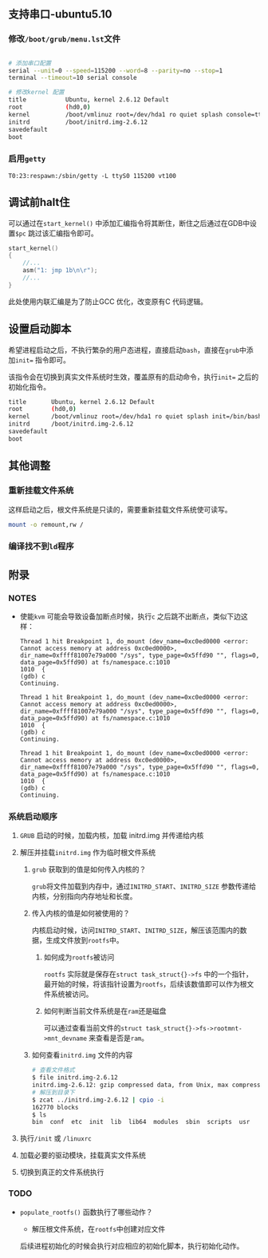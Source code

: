 ## 支持串口-ubuntu5.10

### 修改`/boot/grub/menu.lst`文件

```bash

# 添加串口配置
serial --unit=0 --speed=115200 --word=8 --parity=no --stop=1
terminal --timeout=10 serial console

# 修改kernel 配置
title           Ubuntu, kernel 2.6.12 Default 
root            (hd0,0)
kernel          /boot/vmlinuz root=/dev/hda1 ro quiet splash console=ttyS0,115200n8
initrd          /boot/initrd.img-2.6.12
savedefault
boot

```

### 启用`getty`

```
T0:23:respawn:/sbin/getty -L ttyS0 115200 vt100
```



## 调试前halt住

可以通过在`start_kernel()` 中添加汇编指令将其断住，断住之后通过在GDB中设置`$pc` 跳过该汇编指令即可。

```c
start_kernel()
{
    //...
    asm("1: jmp 1b\n\r");
	//...
}
```

此处使用内联汇编是为了防止GCC 优化，改变原有C 代码逻辑。



## 设置启动脚本

希望进程启动之后，不执行繁杂的用户态进程，直接启动`bash`，直接在`grub`中添加`init=` 指令即可。

该指令会在切换到真实文件系统时生效，覆盖原有的启动命令，执行`init=` 之后的初始化指令。

```bash
title		Ubuntu, kernel 2.6.12 Default 
root		(hd0,0)
kernel		/boot/vmlinuz root=/dev/hda1 ro quiet splash init=/bin/bash console=ttyS0,115200n8
initrd		/boot/initrd.img-2.6.12
savedefault
boot
```



## 其他调整

### 重新挂载文件系统

这样启动之后，根文件系统是只读的，需要重新挂载文件系统使可读写。

```bash
mount -o remount,rw /
```

### 编译找不到`ld`程序



## 附录

### NOTES

* 使能`kvm` 可能会导致设备加断点时候，执行`c` 之后跳不出断点，类似下边这样：

  ```
  Thread 1 hit Breakpoint 1, do_mount (dev_name=0xc0ed0000 <error: Cannot access memory at address 0xc0ed0000>, dir_name=0xffff81007e79a000 "/sys", type_page=0x5ffd90 "", flags=0, data_page=0x5ffd90) at fs/namespace.c:1010
  1010	{
  (gdb) c
  Continuing.
  
  Thread 1 hit Breakpoint 1, do_mount (dev_name=0xc0ed0000 <error: Cannot access memory at address 0xc0ed0000>, dir_name=0xffff81007e79a000 "/sys", type_page=0x5ffd90 "", flags=0, data_page=0x5ffd90) at fs/namespace.c:1010
  1010	{
  (gdb) c
  Continuing.
  
  Thread 1 hit Breakpoint 1, do_mount (dev_name=0xc0ed0000 <error: Cannot access memory at address 0xc0ed0000>, dir_name=0xffff81007e79a000 "/sys", type_page=0x5ffd90 "", flags=0, data_page=0x5ffd90) at fs/namespace.c:1010
  1010	{
  (gdb) c
  Continuing.
  ```
  



### 系统启动顺序

1. `GRUB` 启动的时候，加载内核，加载 initrd.img 并传递给内核

2. 解压并挂载`initrd.img` 作为临时根文件系统

   1. `grub` 获取到的值是如何传入内核的？

      `grub`将文件加载到内存中，通过`INITRD_START`、`INITRD_SIZE` 参数传递给内核，分别指向内存地址和长度。

   2. 传入内核的值是如何被使用的？

      内核启动时候，访问`INITRD_START`、`INITRD_SIZE`，解压该范围内的数据，生成文件放到`rootfs`中。

      1. 如何成为`rootfs`被访问

         `rootfs` 实际就是保存在`struct task_struct{}->fs` 中的一个指针，最开始的时候，将该指针设置为`rootfs`，后续该数值即可以作为根文件系统被访问。 

      2. 如何判断当前文件系统是在`ram`还是磁盘

         可以通过查看当前文件的`struct task_struct{}->fs->rootmnt->mnt_devname` 来查看是否是`ram`。

   3. 如何查看`initrd.img` 文件的内容

      ```bash
      # 查看文件格式
      $ file initrd.img-2.6.12
      initrd.img-2.6.12: gzip compressed data, from Unix, max compression
      # 解压到目录下
      $ zcat ../initrd.img-2.6.12 | cpio -i
      162770 blocks
      $ ls
      bin  conf  etc  init  lib  lib64  modules  sbin  scripts  usr
      ```

3. 执行`/init` 或 `/linuxrc`

4. 加载必要的驱动模块，挂载真实文件系统

5. 切换到真正的文件系统执行

### TODO

* `populate_rootfs()` 函数执行了哪些动作？

  * 解压根文件系统，在`rootfs`中创建对应文件

  后续进程初始化的时候会执行对应相应的初始化脚本，执行初始化动作。

